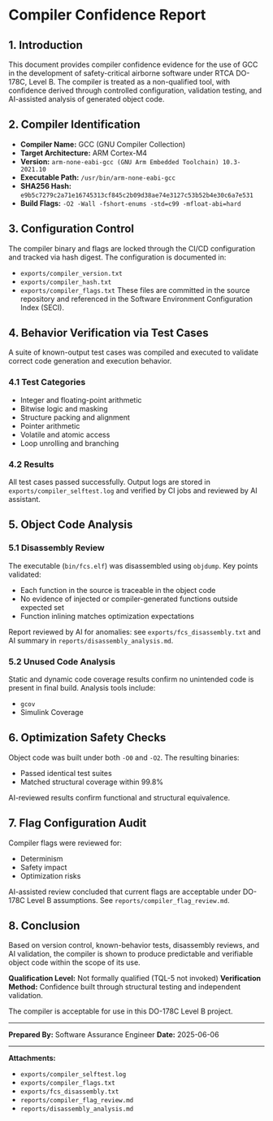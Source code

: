 # Compiler Confidence Report

## 1. Introduction

This document provides compiler confidence evidence for the use of GCC in the development of safety-critical airborne software under RTCA DO-178C, Level B. The compiler is treated as a non-qualified tool, with confidence derived through controlled configuration, validation testing, and AI-assisted analysis of generated object code.

## 2. Compiler Identification

* **Compiler Name:** GCC (GNU Compiler Collection)
* **Target Architecture:** ARM Cortex-M4
* **Version:** `arm-none-eabi-gcc (GNU Arm Embedded Toolchain) 10.3-2021.10`
* **Executable Path:** `/usr/bin/arm-none-eabi-gcc`
* **SHA256 Hash:** `e9b5c7279c2a71e16745313cf845c2b09d38ae74e3127c53b52b4e30c6a7e531`
* **Build Flags:** `-O2 -Wall -fshort-enums -std=c99 -mfloat-abi=hard`

## 3. Configuration Control

The compiler binary and flags are locked through the CI/CD configuration and tracked via hash digest. The configuration is documented in:

* `exports/compiler_version.txt`
* `exports/compiler_hash.txt`
* `exports/compiler_flags.txt`
  These files are committed in the source repository and referenced in the Software Environment Configuration Index (SECI).

## 4. Behavior Verification via Test Cases

A suite of known-output test cases was compiled and executed to validate correct code generation and execution behavior.

### 4.1 Test Categories

* Integer and floating-point arithmetic
* Bitwise logic and masking
* Structure packing and alignment
* Pointer arithmetic
* Volatile and atomic access
* Loop unrolling and branching

### 4.2 Results

All test cases passed successfully. Output logs are stored in `exports/compiler_selftest.log` and verified by CI jobs and reviewed by AI assistant.

## 5. Object Code Analysis

### 5.1 Disassembly Review

The executable (`bin/fcs.elf`) was disassembled using `objdump`. Key points validated:

* Each function in the source is traceable in the object code
* No evidence of injected or compiler-generated functions outside expected set
* Function inlining matches optimization expectations

Report reviewed by AI for anomalies: see `exports/fcs_disassembly.txt` and AI summary in `reports/disassembly_analysis.md`.

### 5.2 Unused Code Analysis

Static and dynamic code coverage results confirm no unintended code is present in final build. Analysis tools include:

* `gcov`
* Simulink Coverage

## 6. Optimization Safety Checks

Object code was built under both `-O0` and `-O2`. The resulting binaries:

* Passed identical test suites
* Matched structural coverage within 99.8%

AI-reviewed results confirm functional and structural equivalence.

## 7. Flag Configuration Audit

Compiler flags were reviewed for:

* Determinism
* Safety impact
* Optimization risks

AI-assisted review concluded that current flags are acceptable under DO-178C Level B assumptions. See `reports/compiler_flag_review.md`.

## 8. Conclusion

Based on version control, known-behavior tests, disassembly reviews, and AI validation, the compiler is shown to produce predictable and verifiable object code within the scope of its use.

**Qualification Level:** Not formally qualified (TQL-5 not invoked)
**Verification Method:** Confidence built through structural testing and independent validation.

The compiler is acceptable for use in this DO-178C Level B project.

---

**Prepared By:** Software Assurance Engineer
**Date:** 2025-06-06

---

**Attachments:**

* `exports/compiler_selftest.log`
* `exports/compiler_flags.txt`
* `exports/fcs_disassembly.txt`
* `reports/compiler_flag_review.md`
* `reports/disassembly_analysis.md`

